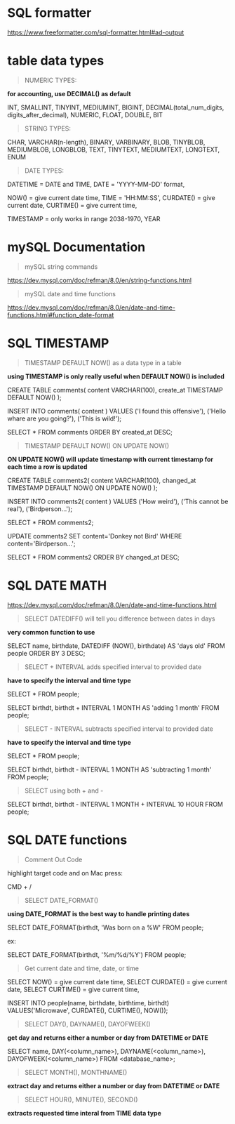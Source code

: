 # SQL formatter

https://www.freeformatter.com/sql-formatter.html#ad-output

# table data types

> NUMERIC TYPES:

**for accounting, use DECIMAL() as default**

INT, SMALLINT, TINYINT, MEDIUMINT, BIGINT,
DECIMAL(total_num_digits, digits_after_decimal),
NUMERIC, 
FLOAT,
DOUBLE, 
BIT

> STRING TYPES:

CHAR, 
VARCHAR(n-length), 
BINARY, 
VARBINARY,
BLOB, TINYBLOB, MEDIUMBLOB, LONGBLOB,
TEXT, TINYTEXT, MEDIUMTEXT, LONGTEXT,
ENUM

> DATE TYPES:

DATETIME = DATE and TIME,
DATE = 'YYYY-MM-DD' format,

NOW() = give current date time,
TIME = 'HH:MM:SS',
CURDATE() = give current date,
CURTIME() = give current time,

TIMESTAMP = only works in range 2038-1970,
YEAR

# mySQL Documentation

> mySQL string commands

https://dev.mysql.com/doc/refman/8.0/en/string-functions.html

> mySQL date and time functions

https://dev.mysql.com/doc/refman/8.0/en/date-and-time-functions.html#function_date-format

# SQL TIMESTAMP

> TIMESTAMP DEFAULT NOW() as a data type in a table

**using TIMESTAMP is only really useful when DEFAULT NOW() is included**


CREATE TABLE comments(
    content VARCHAR(100),
    create_at TIMESTAMP DEFAULT NOW()
);

INSERT INTO comments(
        content
    )
    VALUES
    ('I found this offensive'),
    ('Hello whare are you going?'),
    ('This is wild!');

SELECT *
FROM comments
ORDER BY created_at DESC;

> TIMESTAMP DEFAULT NOW() ON UPDATE NOW()

**ON UPDATE NOW() will update timestamp with current timestamp for each time a row is updated**


CREATE TABLE comments2(
    content VARCHAR(100),
    changed_at TIMESTAMP DEFAULT NOW() ON UPDATE NOW()
);

INSERT INTO comments2(
        content
    )
    VALUES
        ('How weird'),
        ('This cannot be real'),
        ('Birdperson...');

SELECT * FROM comments2;

UPDATE comments2
    SET content='Donkey not Bird'
    WHERE content='Birdperson...';
    
SELECT * 
FROM comments2 
ORDER BY changed_at DESC;
# SQL DATE MATH

https://dev.mysql.com/doc/refman/8.0/en/date-and-time-functions.html

> SELECT DATEDIFF() will tell you difference between dates in days

**very common function to use**

SELECT
   name,
   birthdate,
   DATEDIFF (NOW(), birthdate) AS 'days old'
FROM
   people
ORDER BY
   3 DESC;

> SELECT + INTERVAL adds specified interval to provided date

**have to specify the interval and time type**

SELECT * FROM people;

SELECT
    birthdt,
    birthdt + INTERVAL 1 MONTH AS 'adding 1 month'
FROM people;

> SELECT - INTERVAL subtracts specified interval to provided date

**have to specify the interval and time type**

SELECT * FROM people;

SELECT
    birthdt,
    birthdt - INTERVAL 1 MONTH AS 'subtracting 1 month'
FROM people;

> SELECT using both + and -

SELECT
    birthdt,
    birthdt - INTERVAL 1 MONTH + INTERVAL 10 HOUR
FROM people;

# SQL DATE functions

> Comment Out Code

highlight target code and on Mac press:

CMD + /

> SELECT DATE_FORMAT()

**using DATE_FORMAT is the best way to handle printing dates**

SELECT DATE_FORMAT(birthdt, 'Was born on a %W'
FROM people;

ex:


SELECT
DATE_FORMAT(birthdt, '%m/%d/%Y')
FROM people;


> Get current date and time, date, or time

SELECT NOW() = give current date time,
SELECT CURDATE() = give current date,
SELECT CURTIME() = give current time,


INSERT INTO people(name, birthdate, birthtime, birthdt)
VALUES('Microwave', CURDATE(), CURTIME(), NOW());


> SELECT DAY(), DAYNAME(), DAYOFWEEK()

**get day and returns either a number or day from DATETIME or DATE**


SELECT name, DAY(<column_name>), DAYNAME(<column_name>), DAYOFWEEK(<column_name>)
FROM <database_name>;


> SELECT MONTH(), MONTHNAME()

**extract day and returns either a number or day from DATETIME or DATE**


> SELECT HOUR(), MINUTE(), SECOND()

**extracts requested time interal from TIME data type**



